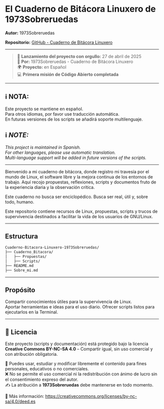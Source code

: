 # El Cuaderno de Bitácora Linuxero de 1973Sobreruedas

**Autor:** 1973Sobreruedas

**Repositorio:** [GitHub - Cuaderno de Bitácora Linuxero](https://github.com/1973Sobreruedas/Cuaderno-Bitacora-Linuxero-1973Sobreruedas)

---
> 🚀 **Lanzamiento del proyecto con orgullo:** 27 de abril de 2025  
> 🎩 **Por:** 1973Sobreruedas - Cuaderno de Bitácora Linuxero  
> 🌍 **Proyecto:** en Español  
> 💻 **Primera misión de Código Abierto completada**
---
## ℹ️ **NOTA**:  
Este proyecto se mantiene en español.  
Para otros idiomas, por favor use traducción automática.  
En futuras versiones de los scripts se añadirá soporte multilenguaje.

## ℹ️ *NOTE:*  
*This project is maintained in Spanish.*  
*For other languages, please use automatic translation.*  
*Multi-language support will be added in future versions of the scripts.*

---
Bienvenido a mi cuaderno de bitácora, donde registro mi travesía por el mundo de Linux, el software libre y la mejora continua de los entornos de trabajo.
Aquí recojo propuestas, reflexiones, scripts y documentos fruto de la experiencia diaria y la observación crítica.

Este cuaderno no busca ser enciclopédico.
Busca ser real, útil y, sobre todo, humano.

Este repositorio contiene recursos de Linux, propuestas, scripts y trucos de supervivencia destinados a facilitar la vida de los usuarios de GNU/Linux.

---

## Estructura

```bash
Cuaderno-Bitacora-Linuxero-1973Sobreruedas/
├── Cuaderno_Bitacora/
│   ├── Propuestas/
│   ├── Scripts/
├── README.md  
├── Sobre_mi.md
```
---

## Propósito

Compartir conocimientos útiles para la supervivencia de Linux.  
Aportar herramientas e ideas para el uso diario.
Ofrecer scripts listos para ejecutarlos en la Terminal.

---

## 📜 Licencia

Este proyecto (scripts y documentación) está protegido bajo la licencia **Creative Commons BY-NC-SA 4.0** – Compartir igual, sin uso comercial y con atribución obligatoria.

🧾 Puedes usar, estudiar y modificar libremente el contenido para fines personales, educativos o no comerciales.  
❌ No se permite el uso comercial ni la redistribución con ánimo de lucro sin el consentimiento expreso del autor.  
✍️ La atribución a **1973Sobreruedas** debe mantenerse en todo momento.

🔗 Más información: https://creativecommons.org/licenses/by-nc-sa/4.0/deed.es
